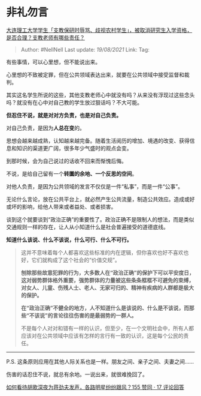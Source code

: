 # 非礼勿言
[大连理工大学学生「支教保研时辱骂、歧视农村学生」，被取消研究生入学资格，是否合理？支教老师有哪些责任？](https://www.zhihu.com/question/449089292/answer/1778319226)

> Author: #NellNell 
> Last update: *19/08/2021* 
> Link:
> Tag: 

有些事情，可以心里想，但不能说出来。

心里想的不致被定罪，但在公共领域表达出来，就要在公共领域中接受监督和裁判。

其实这名学生所说的这些，其他支教老师心中就没有吗？从来没有浮现过这些念头吗？就没有在心中对自己教的学生放过狠话吗？不大可能。

**但忍住不说，就是对对方负责，也是对自己负责。**

对自己负责，是因为**人总在变**的。

思想会越来越成熟，认知越来越完备。随着生活阅历的增加、境遇的改变、获得信息和知识的渠道更广阔，很多年少气盛时的观点会变。

到那时候，会为自己说过的话收不回来而惭愧后悔。

不说，是给自己留有一个**转圜的余地、一个反思的空间**。

  


  

对他人负责，是因为公共领域的发言不仅仅是一件“私事”，而是一件“公事”。

无论什么言论，放在公共平台上，就必然产生公共流量，制造公共效应。造成或好或坏的影响，给他人带来或者益处、或者损害。

谈到这个就要谈到“政治正确”的重要性了。政治正确不是限制人的想法，而是类似交通规则一样的存在，让人从小知道什么是社会普遍接受的道德底线。

**知道什么该说、什么不该说，什么可行、什么不可行。**

> 这并不意味着每个人都喜欢这些标准的内在逻辑，但你喜欢也好不喜欢也好，它们就构成了这个社会的“价值交规”。  
>   
> **刨除那些故意犯罪的行为，大多数人在“政治正确”的保护下可以平安度日，这对弱势群体格外重要，强势群体的力量被这些条条框框不可避免的束缚，对女人、儿童、伤残人士、老人、无家可归的、精神有疾病的人群都是极大的保护。**  
>   
> **在“政治正确”不健全的地方，人不知道什么是该说的、什么是不该说，而那些“不该说”的言论往往伤害的是最弱势的一群人。**  
>   
> 不是每个人对对和错有一样的认识，但至少，在一个文明社会中，所有人都应该对在公共领域中应该有怎样的言行有一致的认识，这是每个公民的责任。

---

P.S. 这条原则应用在其他人际关系也是一样。朋友之间、亲子之间、夫妻之间……

伤害的话忍住不说，就总有余地。一说出来，就很难挽回了。

[如何看待胡歌深夜为蒋劲夫发声，各路明星纷纷跟风？155 赞同 · 17 评论回答](https://www.zhihu.com/question/304010406/answer/542168098)
  


